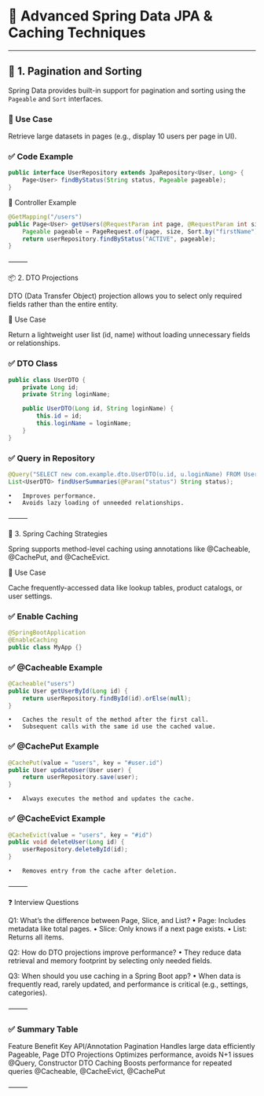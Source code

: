 # 🚀 Advanced Spring Data JPA & Caching Techniques

---

## 📄 1. Pagination and Sorting

Spring Data provides built-in support for pagination and sorting using the `Pageable` and `Sort` interfaces.

### 🔹 Use Case
Retrieve large datasets in pages (e.g., display 10 users per page in UI).

### ✅ Code Example

```java
public interface UserRepository extends JpaRepository<User, Long> {
    Page<User> findByStatus(String status, Pageable pageable);
}
```

🔸 Controller Example

```java
@GetMapping("/users")
public Page<User> getUsers(@RequestParam int page, @RequestParam int size) {
    Pageable pageable = PageRequest.of(page, size, Sort.by("firstName").ascending());
    return userRepository.findByStatus("ACTIVE", pageable);
}
```

⸻

📦 2. DTO Projections

DTO (Data Transfer Object) projection allows you to select only required fields rather than the entire entity.

🔹 Use Case

Return a lightweight user list (id, name) without loading unnecessary fields or relationships.

### ✅ DTO Class

```java
public class UserDTO {
    private Long id;
    private String loginName;

    public UserDTO(Long id, String loginName) {
        this.id = id;
        this.loginName = loginName;
    }
}
```

### ✅ Query in Repository

```java
@Query("SELECT new com.example.dto.UserDTO(u.id, u.loginName) FROM User u WHERE u.status = :status")
List<UserDTO> findUserSummaries(@Param("status") String status);
```



	•	Improves performance.
	•	Avoids lazy loading of unneeded relationships.

⸻

🔄 3. Spring Caching Strategies

Spring supports method-level caching using annotations like @Cacheable, @CachePut, and @CacheEvict.

🔹 Use Case

Cache frequently-accessed data like lookup tables, product catalogs, or user settings.

### ✅ Enable Caching

```java
@SpringBootApplication
@EnableCaching
public class MyApp {}
```

### ✅ @Cacheable Example

```java
@Cacheable("users")
public User getUserById(Long id) {
    return userRepository.findById(id).orElse(null);
}
```



	•	Caches the result of the method after the first call.
	•	Subsequent calls with the same id use the cached value.

### ✅ @CachePut Example

```java
@CachePut(value = "users", key = "#user.id")
public User updateUser(User user) {
    return userRepository.save(user);
}
```


	•	Always executes the method and updates the cache.

### ✅ @CacheEvict Example

```java
@CacheEvict(value = "users", key = "#id")
public void deleteUser(Long id) {
    userRepository.deleteById(id);
}
```


	•	Removes entry from the cache after deletion.

⸻

❓ Interview Questions

Q1: What’s the difference between Page, Slice, and List?
	•	Page: Includes metadata like total pages.
	•	Slice: Only knows if a next page exists.
	•	List: Returns all items.

Q2: How do DTO projections improve performance?
	•	They reduce data retrieval and memory footprint by selecting only needed fields.

Q3: When should you use caching in a Spring Boot app?
	•	When data is frequently read, rarely updated, and performance is critical (e.g., settings, categories).

⸻

### ✅ Summary Table

Feature	Benefit	Key API/Annotation
Pagination	Handles large data efficiently	Pageable, Page<T>
DTO Projections	Optimizes performance, avoids N+1 issues	@Query, Constructor DTO
Caching	Boosts performance for repeated queries	@Cacheable, @CacheEvict, @CachePut

⸻
